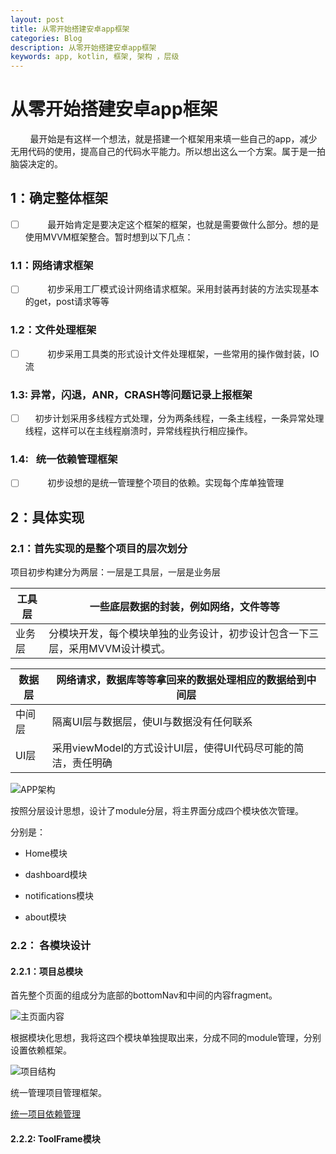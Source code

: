 ```yaml
---
layout: post
title: 从零开始搭建安卓app框架
categories: Blog
description: 从零开始搭建安卓app框架
keywords: app, kotlin, 框架, 架构 ，层级
---
```


# 从零开始搭建安卓app框架

        最开始是有这样一个想法，就是搭建一个框架用来填一些自己的app，减少无用代码的使用，提高自己的代码水平能力。所以想出这么一个方案。属于是一拍脑袋决定的。

## 1：确定整体框架

- [ ]          最开始肯定是要决定这个框架的框架，也就是需要做什么部分。想的是使用MVVM框架整合。暂时想到以下几点：

### 1.1：网络请求框架

- [ ]          初步采用工厂模式设计网络请求框架。采用封装再封装的方法实现基本的get，post请求等等

### 1.2：文件处理框架

- [ ]          初步采用工具类的形式设计文件处理框架，一些常用的操作做封装，IO流

### 1.3:   异常，闪退，ANR，CRASH等问题记录上报框架

- [ ]          初步计划采用多线程方式处理，分为两条线程，一条主线程，一条异常处理线程，这样可以在主线程崩溃时，异常线程执行相应操作。

### 1.4:   统一依赖管理框架

- [ ]          初步设想的是统一管理整个项目的依赖。实现每个库单独管理

## 2：具体实现

### 2.1：首先实现的是整个项目的层次划分

项目初步构建分为两层：一层是工具层，一层是业务层

| 工具层 | 一些底层数据的封装，例如网络，文件等等                      |
| --- | ---------------------------------------- |
| 业务层 | 分模块开发，每个模块单独的业务设计，初步设计包含一下三层，采用MVVM设计模式。 |

| 数据层 | 网络请求，数据库等等拿回来的数据处理相应的数据给到中间层          |
| --- | ------------------------------------- |
| 中间层 | 隔离UI层与数据层，使UI与数据没有任何联系                |
| UI层 | 采用viewModel的方式设计UI层，使得UI代码尽可能的简洁，责任明确 |

![APP架构](https://qaq-qvq.github.io/images/2022-1-25-从零开始搭建安卓app框架/APP.png)

按照分层设计思想，设计了module分层，将主界面分成四个模块依次管理。

分别是：

- Home模块

- dashboard模块

- notifications模块

- about模块

### 2.2： 各模块设计

#### 2.2.1：项目总模块

首先整个页面的组成分为底部的bottomNav和中间的内容fragment。

![主页面内容](https://qaq-qvq.github.io/images/2022-1-25-从零开始搭建安卓app框架/MainView.png)

根据模块化思想，我将这四个模块单独提取出来，分成不同的module管理，分别设置依赖框架。

![项目结构](https://qaq-qvq.github.io/images/2022-1-25-从零开始搭建安卓app框架/项目结构.png)

统一管理项目管理框架。

[统一项目依赖管理](https://qaq-qvq.github.io/2022/02/11/统一项目依赖管理/)

#### 2.2.2: ToolFrame模块
